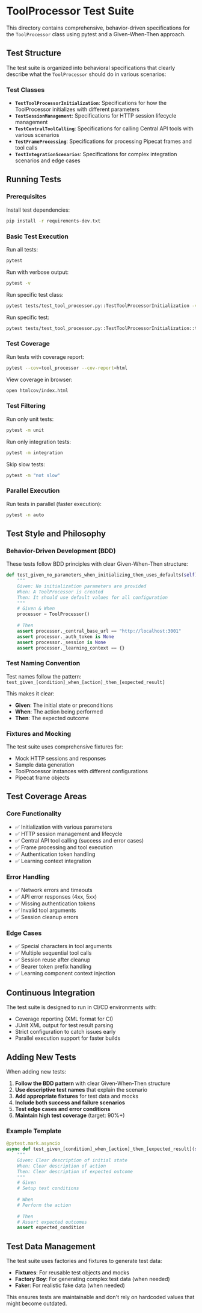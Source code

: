 # ToolProcessor Test Suite

This directory contains comprehensive, behavior-driven specifications for the `ToolProcessor` class using pytest and a Given-When-Then approach.

## Test Structure

The test suite is organized into behavioral specifications that clearly describe what the `ToolProcessor` should do in various scenarios:

### Test Classes

- **`TestToolProcessorInitialization`**: Specifications for how the ToolProcessor initializes with different parameters
- **`TestSessionManagement`**: Specifications for HTTP session lifecycle management  
- **`TestCentralToolCalling`**: Specifications for calling Central API tools with various scenarios
- **`TestFrameProcessing`**: Specifications for processing Pipecat frames and tool calls
- **`TestIntegrationScenarios`**: Specifications for complex integration scenarios and edge cases

## Running Tests

### Prerequisites

Install test dependencies:

```bash
pip install -r requirements-dev.txt
```

### Basic Test Execution

Run all tests:
```bash
pytest
```

Run with verbose output:
```bash
pytest -v
```

Run specific test class:
```bash
pytest tests/test_tool_processor.py::TestToolProcessorInitialization -v
```

Run specific test:
```bash
pytest tests/test_tool_processor.py::TestToolProcessorInitialization::test_given_no_parameters_when_initializing_then_uses_defaults -v
```

### Test Coverage

Run tests with coverage report:
```bash
pytest --cov=tool_processor --cov-report=html
```

View coverage in browser:
```bash
open htmlcov/index.html
```

### Test Filtering

Run only unit tests:
```bash
pytest -m unit
```

Run only integration tests:
```bash
pytest -m integration
```

Skip slow tests:
```bash
pytest -m "not slow"
```

### Parallel Execution

Run tests in parallel (faster execution):
```bash
pytest -n auto
```

## Test Style and Philosophy

### Behavior-Driven Development (BDD)

These tests follow BDD principles with clear Given-When-Then structure:

```python
def test_given_no_parameters_when_initializing_then_uses_defaults(self):
    """
    Given: No initialization parameters are provided
    When: A ToolProcessor is created  
    Then: It should use default values for all configuration
    """
    # Given & When
    processor = ToolProcessor()
    
    # Then
    assert processor._central_base_url == "http://localhost:3001"
    assert processor._auth_token is None
    assert processor._session is None
    assert processor._learning_context == {}
```

### Test Naming Convention

Test names follow the pattern: `test_given_[condition]_when_[action]_then_[expected_result]`

This makes it clear:
- **Given**: The initial state or preconditions
- **When**: The action being performed
- **Then**: The expected outcome

### Fixtures and Mocking

The test suite uses comprehensive fixtures for:
- Mock HTTP sessions and responses
- Sample data generation
- ToolProcessor instances with different configurations
- Pipecat frame objects

## Test Coverage Areas

### Core Functionality
- ✅ Initialization with various parameters
- ✅ HTTP session management and lifecycle
- ✅ Central API tool calling (success and error cases)
- ✅ Frame processing and tool execution
- ✅ Authentication token handling
- ✅ Learning context integration

### Error Handling
- ✅ Network errors and timeouts
- ✅ API error responses (4xx, 5xx)
- ✅ Missing authentication tokens
- ✅ Invalid tool arguments
- ✅ Session cleanup errors

### Edge Cases
- ✅ Special characters in tool arguments
- ✅ Multiple sequential tool calls
- ✅ Session reuse after cleanup
- ✅ Bearer token prefix handling
- ✅ Learning component context injection

## Continuous Integration

The test suite is designed to run in CI/CD environments with:
- Coverage reporting (XML format for CI)
- JUnit XML output for test result parsing
- Strict configuration to catch issues early
- Parallel execution support for faster builds

## Adding New Tests

When adding new tests:

1. **Follow the BDD pattern** with clear Given-When-Then structure
2. **Use descriptive test names** that explain the scenario
3. **Add appropriate fixtures** for test data and mocks
4. **Include both success and failure scenarios**
5. **Test edge cases and error conditions**
6. **Maintain high test coverage** (target: 90%+)

### Example Template

```python
@pytest.mark.asyncio
async def test_given_[condition]_when_[action]_then_[expected_result](self, fixture1, fixture2):
    """
    Given: Clear description of initial state
    When: Clear description of action
    Then: Clear description of expected outcome
    """
    # Given
    # Setup test conditions
    
    # When  
    # Perform the action
    
    # Then
    # Assert expected outcomes
    assert expected_condition
```

## Test Data Management

The test suite uses factories and fixtures to generate test data:
- **Fixtures**: For reusable test objects and mocks
- **Factory Boy**: For generating complex test data (when needed)
- **Faker**: For realistic fake data (when needed)

This ensures tests are maintainable and don't rely on hardcoded values that might become outdated. 
